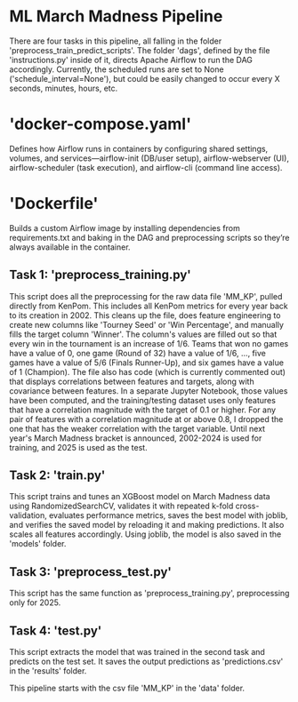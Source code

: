 # ML March Madness Pipeline

There are four tasks in this pipeline, all falling in the folder 'preprocess_train_predict_scripts'. The folder 'dags', defined by the file 'instructions.py' inside of it, directs Apache Airflow to run the DAG accordingly. Currently, the scheduled runs are set to None ('schedule_interval=None'), but could be easily changed to occur every X seconds, minutes, hours, etc. 

# 'docker-compose.yaml'
Defines how Airflow runs in containers by configuring shared settings, volumes, and services—airflow-init (DB/user setup), airflow-webserver (UI), airflow-scheduler (task execution), and airflow-cli (command line access).

# 'Dockerfile'
Builds a custom Airflow image by installing dependencies from requirements.txt and baking in the DAG and preprocessing scripts so they’re always available in the container.

## Task 1: 'preprocess_training.py'
This script does all the preprocessing for the raw data file 'MM_KP', pulled directly from KenPom. This includes all KenPom metrics for every year back to its creation in 2002. This cleans up the file, does feature engineering to create new columns like 'Tourney Seed' or 'Win Percentage', and manually fills the target column 'Winner'. The column's values are filled out so that every win in the tournament is an increase of 1/6. Teams that won no games have a value of 0, one game (Round of 32) have a value of 1/6, ..., five games have a value of 5/6 (Finals Runner-Up), and six games have a value of 1 (Champion). The file also has code (which is currently commented out) that displays correlations between features and targets, along with covariance between features. In a separate Jupyter Notebook, those values have been computed, and the training/testing dataset uses only features that have a correlation magnitude with the target of 0.1 or higher. For any pair of features with a correlation magnitude at or above 0.8, I dropped the one that has the weaker correlation with the target variable. Until next year's March Madness bracket is announced, 2002-2024 is used for training, and 2025 is used as the test. 

## Task 2: 'train.py'
This script trains and tunes an XGBoost model on March Madness data using RandomizedSearchCV, validates it with repeated k-fold cross-validation, evaluates performance metrics, saves the best model with joblib, and verifies the saved model by reloading it and making predictions. It also scales all features accordingly. Using joblib, the model is also saved in the 'models' folder. 

## Task 3: 'preprocess_test.py'
This script has the same function as 'preprocess_training.py', preprocessing only for 2025. 

## Task 4: 'test.py'
This script extracts the model that was trained in the second task and predicts on the test set. It saves the output predictions as 'predictions.csv' in the 'results' folder. 



This pipeline starts with the csv file 'MM_KP' in the 'data' folder. 
